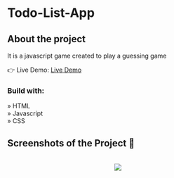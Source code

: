 # Todo-List-App

<h2>About the project</h2>

  <p>It is a javascript game created to play a guessing game</p>

👉 Live Demo: <a href='https://manepradnya.github.io/Todo-List-App/'>Live Demo</a>

<h3>Build with:</h3>

» HTML <br>
» Javascript <br>
» CSS

<h2>Screenshots of the Project 📸</h2>
<br>

<div align='center'>
<img src="https://github.com/manepradnya/Todo-List-App/assets/40739047/9ea50119-a691-46fe-931e-6cd9d6b3abac">
</div>
